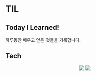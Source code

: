 # TIL

## Today I Learned!

하루동안 배우고 얻은 것들을 기록합니다.

## Tech

<p align="center">
<img src="https://img.shields.io/badge/Git-F05032?style=flat-square&logo=Git&logoColor=white"/>
<img src="https://img.shields.io/badge/Hexo-0E83CD?style=flat-square&logo=Hexo&logoColor=white"/>
</p>
